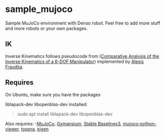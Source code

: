 # sample_mujoco
Sample MuJoCo environment with Denso robot. Feel free to add more stuff and more robots or your own packages.

## IK
Inverse Kinematics follows pseudocode from ([Comparative Analysis of the Inverse Kinematics of a 6-DOF Manipulator](https://www.diva-portal.org/smash/get/diva2:1774792/FULLTEXT01.pdf)) implemented by [Alexis Fraudita](https://github.com/andyzeng/ikfastpy/tree/master).


## Requires
On Ubuntu, make sure you have the packages

liblapack-dev
libopenblas-dev
installed:

> sudo apt install liblapack-dev libopenblas-dev

Also requires:
-[MuJoCo](https://github.com/google-deepmind/mujoco), [Gymansium](https://github.com/Farama-Foundation/Gymnasium), [Stable Baselines3](https://github.com/DLR-RM/stable-baselines3), [mujoco-python-viewer](https://github.com/rohanpsingh/mujoco-python-viewer), [toppra](https://github.com/hungpham2511/toppra.git), [eigen](http://eigen.tuxfamily.org/index.php?title=Main_Page#Download)
